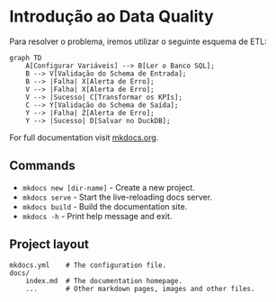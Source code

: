 # Introdução ao Data Quality

Para resolver o problema, iremos utilizar o seguinte esquema de ETL:

```mermaid
graph TD
    A[Configurar Variáveis] --> B[Ler o Banco SQL];
    B --> V[Validação do Schema de Entrada];
    B --> |Falha| X[Alerta de Erro];
    V --> |Falha| X[Alerta de Erro];
    V --> |Sucesso| C[Transformar os KPIs];
    C --> Y[Validação do Schema de Saída];
    Y --> |Falha| Z[Alerta de Erro];
    Y --> |Sucesso| D[Salvar no DuckDB];
```

For full documentation visit [mkdocs.org](https://www.mkdocs.org).

## Commands

* `mkdocs new [dir-name]` - Create a new project.
* `mkdocs serve` - Start the live-reloading docs server.
* `mkdocs build` - Build the documentation site.
* `mkdocs -h` - Print help message and exit.

## Project layout

    mkdocs.yml    # The configuration file.
    docs/
        index.md  # The documentation homepage.
        ...       # Other markdown pages, images and other files.
